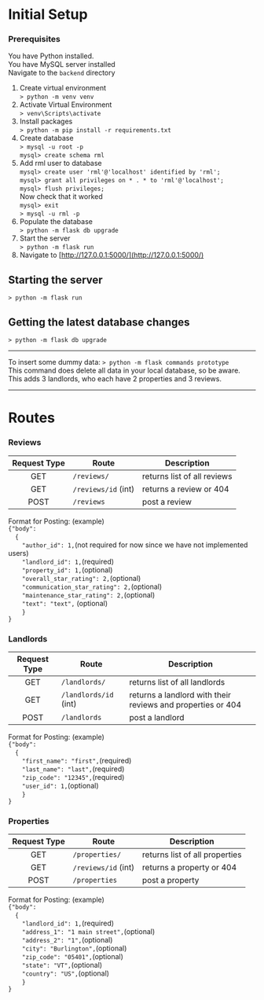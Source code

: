 # Initial Setup
### Prerequisites
You have Python installed.  
You have MySQL server installed  
Navigate to the `backend` directory  
1. Create virtual environment  
`> python -m venv venv`  
2. Activate Virtual Environment  
`> venv\Scripts\activate`  
3. Install packages  
`> python -m pip install -r requirements.txt`  
4. Create database  
`> mysql -u root -p`  
`mysql> create schema rml`  
5. Add rml user to database  
`mysql> create user 'rml'@'localhost' identified by 'rml';`  
`mysql> grant all privileges on * . * to 'rml'@'localhost';`  
`mysql> flush privileges;`  
Now check that it worked  
`mysql> exit`  
`> mysql -u rml -p`  
7. Populate the database  
`> python -m flask db upgrade`  
8. Start the server  
`> python -m flask run`  
9. Navigate to [http://127.0.0.1:5000/](http://127.0.0.1:5000/)  

## Starting the server
`> python -m flask run`  

## Getting the latest database changes
 `> python -m flask db upgrade`  

---  
To insert some dummy data:
`> python -m flask commands prototype`  
This command does delete all data in your local database, so be aware.  
This adds 3 landlords, who each have 2 properties and 3 reviews.  


---  

# Routes  
### Reviews   
| Request Type  | Route               | Description                 |
|:-------------:|---------------------|-----------------------------|
| GET           | `/reviews/`         | returns list of all reviews |
| GET           | `/reviews/id` (int) | returns a review or 404     |
| POST          | `/reviews`          | post a review               |  

Format for Posting: (example)  
`{"body":`  
&emsp;`{`  
&emsp;&emsp;`"author_id": 1,`(not required for now since we have not implemented users)  
&emsp;&emsp;`"landlord_id": 1,`(required)  
&emsp;&emsp;`"property_id": 1,`(optional)  
&emsp;&emsp;`"overall_star_rating": 2,`(optional)  
&emsp;&emsp;`"communication_star_rating": 2,`(optional)  
&emsp;&emsp;`"maintenance_star_rating": 2,`(optional)  
&emsp;&emsp;`"text": "text",` (optional)  
&emsp;&emsp;`}`  
`}`  


### Landlords  
| Request Type  | Route                 | Description                                                 |
|:-------------:|-----------------------|-------------------------------------------------------------|
| GET           | `/landlords/`         | returns list of all landlords                               |
| GET           | `/landlords/id` (int) | returns a landlord with their reviews and properties or 404 |
| POST          | `/landlords`          | post a landlord                                             |  

Format for Posting: (example)  
`{"body":`  
&emsp;`{`  
    &emsp;&emsp;`"first_name": "first",`(required)  
    &emsp;&emsp;`"last_name": "last",`(required)  
    &emsp;&emsp;`"zip_code": "12345",`(required)  
    &emsp;&emsp;`"user_id": 1,`(optional)  
    &emsp;&emsp;`}`  
`}`  


### Properties
| Request Type  | Route                  | Description                    |
|:-------------:|------------------------|--------------------------------|
| GET           | `/properties/`         | returns list of all properties |
| GET           | `/reviews/id` (int)    | returns a property or 404      |
| POST          | `/properties`          | post a property                |  

Format for Posting: (example)  
`{"body":`  
&emsp;`{`  
    &emsp;&emsp;`"landlord_id": 1,`(required)  
    &emsp;&emsp;`"address_1": "1 main street",`(optional)  
    &emsp;&emsp;`"address_2": "1",`(optional)  
    &emsp;&emsp;`"city": "Burlington",`(optional)  
    &emsp;&emsp;`"zip_code": "05401",`(optional)  
    &emsp;&emsp;`"state": "VT",`(optional)  
    &emsp;&emsp;`"country": "US",`(optional)  
    &emsp;&emsp;`}`  
`}`